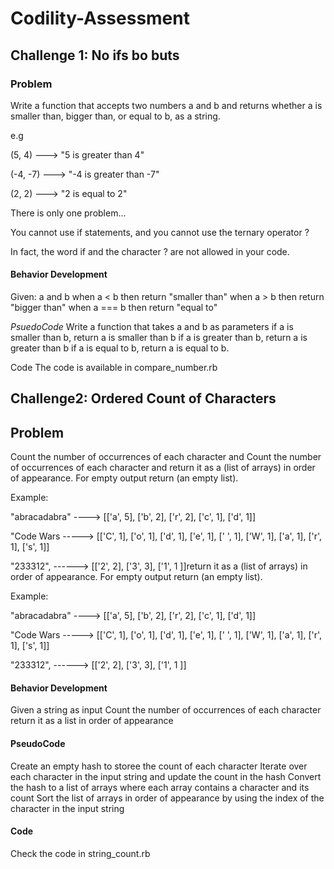 # Codility-Assessment

## Challenge 1: No ifs bo buts

### Problem
Write a function that accepts two numbers a and b and returns whether a is smaller than, bigger than, or equal to b, as a string.

e.g 

(5, 4)   ---> "5 is greater than 4"

(-4, -7) ---> "-4 is greater than -7"

(2, 2)   ---> "2 is equal to 2"

There is only one problem...

You cannot use if statements, and you cannot use the ternary operator ? 

In fact, the word if and the character ? are not allowed in your code.

#### Behavior Development
Given: a and b
when a < b then return "smaller than"
when a > b then return "bigger than"
when a === b then return "equal to"

*PsuedoCode*
Write a function that takes a and b as parameters
if a is smaller than b, return a is smaller than b
if a is greater than b, return a is greater than b
if a is equal to b, return a is equal to b.

Code
The code is available in compare_number.rb


## Challenge2: Ordered Count of Characters

## Problem
Count the number of occurrences of each character and Count the number of occurrences of each character and return it as a (list of arrays) in order of appearance. For empty output return (an empty list).

Example:

"abracadabra" ---->  [['a', 5], ['b', 2], ['r', 2], ['c', 1], ['d', 1]]

"Code Wars -----> [['C', 1], ['o', 1], ['d', 1], ['e', 1], [' ', 1], ['W', 1], ['a', 1], ['r', 1], ['s', 1]]

"233312", ------> [['2', 2], ['3', 3], ['1', 1 ]]return it as a (list of arrays) in order of appearance. For empty output return (an empty list).

Example:

"abracadabra" ---->  [['a', 5], ['b', 2], ['r', 2], ['c', 1], ['d', 1]]

"Code Wars -----> [['C', 1], ['o', 1], ['d', 1], ['e', 1], [' ', 1], ['W', 1], ['a', 1], ['r', 1], ['s', 1]]

"233312", ------> [['2', 2], ['3', 3], ['1', 1 ]]


#### Behavior Development
Given a string as input
Count the number of occurrences of each character
return it as a list in order of appearance

#### PseudoCode
Create an empty hash to storee the count of each character
Iterate over each character in the input string and update the count in the hash
Convert the hash to a list of arrays where each array contains a character and its count
Sort the list of arrays in order of appearance by using the index of the character in the input string


#### Code
Check the code in string_count.rb
